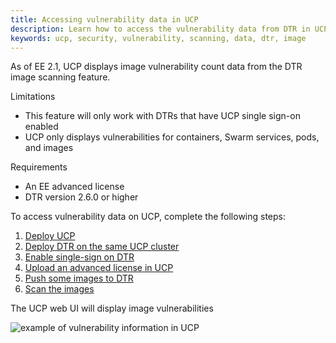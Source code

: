 ```yaml
---
title: Accessing vulnerability data in UCP
description: Learn how to access the vulnerability data from DTR in UCP
keywords: ucp, security, vulnerability, scanning, data, dtr, image
---
```


As of EE 2.1, UCP displays image vulnerability count data from the DTR image scanning feature. 

Limitations

* This feature will only work with DTRs that have UCP single sign-on enabled
* UCP only displays vulnerabilities for containers, Swarm services, pods, and images

Requirements

* An EE advanced license
* DTR version 2.6.0 or higher

To access vulnerability data on UCP, complete the following steps:

1. [Deploy UCP](https://docs.docker.com/ee/ucp/admin/install/)
2. [Deploy DTR on the same UCP cluster](https://docs.docker.com/ee/dtr/admin/install/)
3. [Enable single-sign on DTR](/datacenter/dtr/2.4/guides/admin/configure/enable-single-sign-on.md)
3. [Upload an advanced license in UCP](https://docs.docker.com/ee/ucp/admin/configure/license-your-installation/)
4. [Push some images to DTR](https://docs.docker.com/datacenter/dtr/2.1/guides/repos-and-images/push-an-image/)
5. [Scan the images](https://docs.docker.com/datacenter/dtr/2.2/guides/user/manage-images/scan-images-for-vulnerabilities/)

The UCP web UI will display image vulnerabilities

![example of vulnerability information in UCP](../images/example-of-vuln-data-in-ucp.png)
